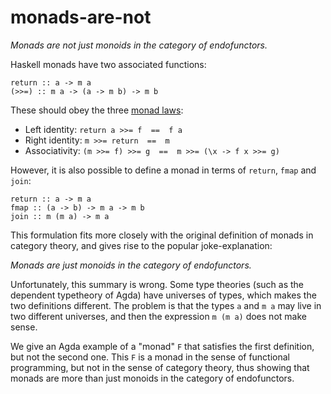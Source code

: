 # monads-are-not

*Monads are not just monoids in the category of endofunctors.*

Haskell monads have two associated functions: 

```
return :: a -> m a
(>>=) :: m a -> (a -> m b) -> m b
```

These should obey the three [monad laws](https://wiki.haskell.org/Monad_laws):

* Left identity: `return a >>= f  ==  f a`
* Right identity: `m >>= return  ==  m`
* Associativity: `(m >>= f) >>= g  ==  m >>= (\x -> f x >>= g)` 


However, it is also possible to define a monad in terms of `return`, `fmap` and
`join`:

```
return :: a -> m a
fmap :: (a -> b) -> m a -> m b
join :: m (m a) -> m a
```

This formulation fits more closely with the original definition of monads in 
category theory, and gives rise to the popular joke-explanation:

*Monads are just monoids in the category of endofunctors.*

Unfortunately, this summary is wrong. Some type theories (such as the dependent
typetheory of Agda) have universes of types, which makes the two definitions
different. The problem is that the types `a` and `m a` may live in two different
universes, and then the expression `m (m a)` does not make sense.

We give an Agda example of a "monad" `F` that satisfies the first definition, 
but not the second one. This `F` is a monad in the sense of functional
programming, but not in the sense of category theory, thus showing that monads 
are more than just monoids in the category of endofunctors.
